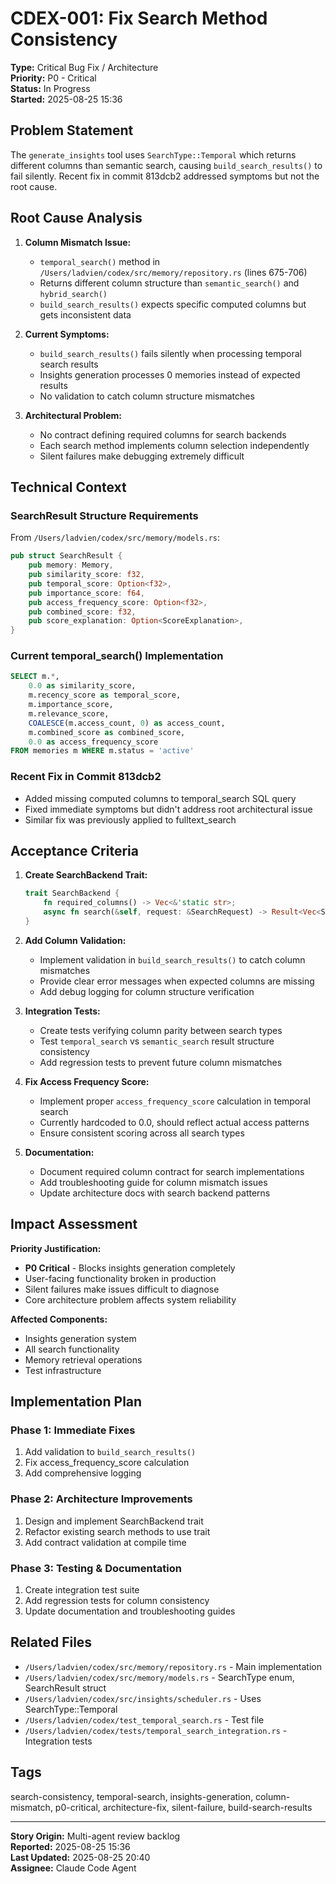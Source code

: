 # CDEX-001: Fix Search Method Consistency

**Type:** Critical Bug Fix / Architecture  
**Priority:** P0 - Critical  
**Status:** In Progress  
**Started:** 2025-08-25 15:36  

## Problem Statement

The `generate_insights` tool uses `SearchType::Temporal` which returns different columns than semantic search, causing `build_search_results()` to fail silently. Recent fix in commit 813dcb2 addressed symptoms but not the root cause.

## Root Cause Analysis

1. **Column Mismatch Issue:**
   - `temporal_search()` method in `/Users/ladvien/codex/src/memory/repository.rs` (lines 675-706)
   - Returns different column structure than `semantic_search()` and `hybrid_search()` 
   - `build_search_results()` expects specific computed columns but gets inconsistent data

2. **Current Symptoms:**
   - `build_search_results()` fails silently when processing temporal search results
   - Insights generation processes 0 memories instead of expected results
   - No validation to catch column structure mismatches

3. **Architectural Problem:**
   - No contract defining required columns for search backends
   - Each search method implements column selection independently
   - Silent failures make debugging extremely difficult

## Technical Context

### SearchResult Structure Requirements
From `/Users/ladvien/codex/src/memory/models.rs`:
```rust
pub struct SearchResult {
    pub memory: Memory,
    pub similarity_score: f32,
    pub temporal_score: Option<f32>,
    pub importance_score: f64,
    pub access_frequency_score: Option<f32>,
    pub combined_score: f32,
    pub score_explanation: Option<ScoreExplanation>,
}
```

### Current temporal_search() Implementation
```sql
SELECT m.*, 
    0.0 as similarity_score,
    m.recency_score as temporal_score,
    m.importance_score,
    m.relevance_score,
    COALESCE(m.access_count, 0) as access_count,
    m.combined_score as combined_score,
    0.0 as access_frequency_score
FROM memories m WHERE m.status = 'active'
```

### Recent Fix in Commit 813dcb2
- Added missing computed columns to temporal_search SQL query
- Fixed immediate symptoms but didn't address root architectural issue
- Similar fix was previously applied to fulltext_search

## Acceptance Criteria

1. **Create SearchBackend Trait:**
   ```rust
   trait SearchBackend {
       fn required_columns() -> Vec<&'static str>;
       async fn search(&self, request: &SearchRequest) -> Result<Vec<SearchResult>>;
   }
   ```

2. **Add Column Validation:**
   - Implement validation in `build_search_results()` to catch column mismatches
   - Provide clear error messages when expected columns are missing
   - Add debug logging for column structure verification

3. **Integration Tests:**
   - Create tests verifying column parity between search types
   - Test `temporal_search` vs `semantic_search` result structure consistency
   - Add regression tests to prevent future column mismatches

4. **Fix Access Frequency Score:**
   - Implement proper `access_frequency_score` calculation in temporal search
   - Currently hardcoded to 0.0, should reflect actual access patterns
   - Ensure consistent scoring across all search types

5. **Documentation:**
   - Document required column contract for search implementations
   - Add troubleshooting guide for column mismatch issues
   - Update architecture docs with search backend patterns

## Impact Assessment

**Priority Justification:**
- **P0 Critical** - Blocks insights generation completely
- User-facing functionality broken in production
- Silent failures make issues difficult to diagnose
- Core architecture problem affects system reliability

**Affected Components:**
- Insights generation system
- All search functionality
- Memory retrieval operations
- Test infrastructure

## Implementation Plan

### Phase 1: Immediate Fixes
1. Add validation to `build_search_results()`
2. Fix access_frequency_score calculation
3. Add comprehensive logging

### Phase 2: Architecture Improvements  
1. Design and implement SearchBackend trait
2. Refactor existing search methods to use trait
3. Add contract validation at compile time

### Phase 3: Testing & Documentation
1. Create integration test suite
2. Add regression tests for column consistency
3. Update documentation and troubleshooting guides

## Related Files

- `/Users/ladvien/codex/src/memory/repository.rs` - Main implementation
- `/Users/ladvien/codex/src/memory/models.rs` - SearchType enum, SearchResult struct  
- `/Users/ladvien/codex/src/insights/scheduler.rs` - Uses SearchType::Temporal
- `/Users/ladvien/codex/test_temporal_search.rs` - Test file
- `/Users/ladvien/codex/tests/temporal_search_integration.rs` - Integration tests

## Tags

search-consistency, temporal-search, insights-generation, column-mismatch, p0-critical, architecture-fix, silent-failure, build-search-results

---

**Story Origin:** Multi-agent review backlog  
**Reported:** 2025-08-25 15:36  
**Last Updated:** 2025-08-25 20:40  
**Assignee:** Claude Code Agent